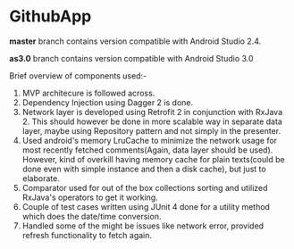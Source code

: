 # GithubApp

<b>master</b> branch contains version compatible with Android Studio 2.4.

<b>as3.0</b> branch contains version compatible with Android Studio 3.0

Brief overview of components used:-

1. MVP architecure is followed across.
2. Dependency Injection using Dagger 2 is done.
3. Network layer is developed using Retrofit 2 in conjunction with RxJava 2. This should however be done in more scalable way in separate data layer, maybe using Repository pattern and not simply in the presenter.
4. Used android's memory LruCache to minimize the network usage for most recently fetched comments(Again, data layer should be used). However, kind of overkill having memory cache for plain texts(could be done even with simple instance and then a disk cache), but just to elaborate. 
5. Comparator used for out of the box collections sorting and utilized RxJava's operators to get it working.
6. Couple of test cases written using JUnit 4 done for a utility method which does the date/time conversion. 
7. Handled some of the might be issues like network error, provided refresh functionality to fetch again.
